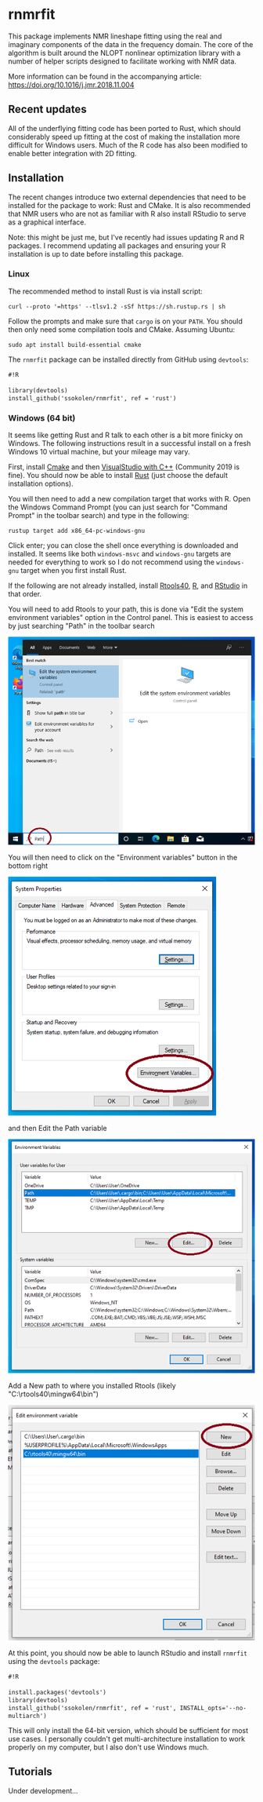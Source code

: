 # rnmrfit

This package implements NMR lineshape fitting using the real and imaginary components of the data in the frequency domain. The core of the algorithm is built around the NLOPT nonlinear optimization library with a number of helper scripts designed to facilitate working with NMR data.

More information can be found in the accompanying article: https://doi.org/10.1016/j.jmr.2018.11.004

## Recent updates

All of the underflying fitting code has been ported to Rust, which should considerably speed up fitting at the cost of making the installation more difficult for Windows users. Much of the R code has also been modified to enable better integration with 2D fitting.

## Installation

The recent changes introduce two external dependencies that need to be installed for the package to work: Rust and CMake. It is also recommended that NMR users who are not as familiar with R also install RStudio to serve as a graphical interface.

Note: this might be just me, but I've recently had issues updating R and R packages. I recommend updating all packages and ensuring your R installation is up to date before installing this package.

### Linux

The recommended method to install Rust is via install script:

```
curl --proto '=https' --tlsv1.2 -sSf https://sh.rustup.rs | sh
```

Follow the prompts and make sure that `cargo` is on your `PATH`. You should then only need some compilation tools and CMake. Assuming Ubuntu:

```
sudo apt install build-essential cmake
```

The `rnmrfit` package can be installed directly from GitHub using `devtools`:

```
#!R

library(devtools)
install_github('ssokolen/rnmrfit', ref = 'rust')
```

### Windows (64 bit)

It seems like getting Rust and R talk to each other is a bit more finicky on Windows. The following instructions result in a successful install on a fresh Windows 10 virtual machine, but your mileage may vary.

First, install [Cmake](https://cmake.org/download/) and then [VisualStudio with C++](https://visualstudio.microsoft.com/vs/features/cplusplus/) (Community 2019 is fine). You should now be able to install [Rust](https://www.rust-lang.org/tools/install) (just choose the default installation options).

You will then need to add a new compilation target that works with R. Open the Windows Command Prompt (you can just search for "Command Prompt" in the toolbar search) and type in the following:

```
rustup target add x86_64-pc-windows-gnu
```

Click enter; you can close the shell once everything is downloaded and installed. It seems like both `windows-msvc` and `windows-gnu` targets are needed for everything to work so I do not recommend using the `windows-gnu` target when you first install Rust. 

If the following are not already installed, install [Rtools40](https://cran.r-project.org/bin/windows/Rtools/), [R](https://cran.r-project.org/bin/windows/base/), and [RStudio](https://rstudio.com/products/rstudio/download/#download) in that order.

You will need to add Rtools to your path, this is done via "Edit the system environment variables" option in the Control panel. This is easiest to access by just searching "Path" in the toolbar search

![Step 1](win1.png)

You will then need to click on the "Environment variables" button in the bottom right

![Step 2](win2.png)

and then Edit the Path variable

![Step 3](win3.png)

Add a New path to where you installed Rtools (likely "C:\rtools40\mingw64\bin")

![Step 4](win4.png)

At this point, you should now be able to launch RStudio and install `rnmrfit` using the `devtools` package:

```
#!R

install.packages('devtools')
library(devtools)
install_github('ssokolen/rnmrfit', ref = 'rust', INSTALL_opts='--no-multiarch')
```

This will only install the 64-bit version, which should be sufficient for most use cases. I personally couldn't get multi-architecture installation to work properly on my computer, but I also don't use Windows much.

## Tutorials

Under development...
